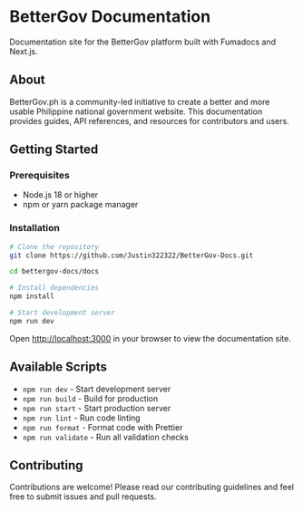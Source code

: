 # BetterGov Documentation

Documentation site for the BetterGov platform built with Fumadocs and Next.js.

## About

BetterGov.ph is a community-led initiative to create a better and more usable Philippine national government website. This documentation provides guides, API references, and resources for contributors and users.

## Getting Started

### Prerequisites

- Node.js 18 or higher
- npm or yarn package manager

### Installation

```bash
# Clone the repository
git clone https://github.com/Justin322322/BetterGov-Docs.git

cd bettergov-docs/docs

# Install dependencies
npm install

# Start development server
npm run dev
```

Open [http://localhost:3000](http://localhost:3000) in your browser to view the documentation site.

## Available Scripts

- `npm run dev` - Start development server
- `npm run build` - Build for production
- `npm run start` - Start production server
- `npm run lint` - Run code linting
- `npm run format` - Format code with Prettier
- `npm run validate` - Run all validation checks

## Contributing

Contributions are welcome! Please read our contributing guidelines and feel free to submit issues and pull requests.

